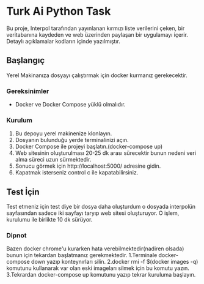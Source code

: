 # Turk Ai Python Task 

Bu proje, Interpol tarafından yayınlanan kırmızı liste verilerini çeken, bir veritabanına kaydeden ve web üzerinden paylaşan bir uygulamayı içerir.
Detaylı açıklamalar kodların içinde yazılmıştır.


## Başlangıç

Yerel Makinanıza dosyayı çalıştırmak için docker kurmanız gerekecektir.

### Gereksinimler

- Docker ve Docker Compose yüklü olmalıdır.

### Kurulum

1. Bu depoyu yerel makinenize klonlayın.
2. Dosyanın bulunduğu yerde terminalinizi açın.
3. Docker Compose ile projeyi başlatın.(docker-compose up)
4. Web sitesinin oluşturulması 20-25 dk arası sürecektir bunun nedeni veri alma süreci uzun sürmektedir.
5. Sonucu görmek için http://localhost:5000/ adresine gidin.
6. Kapatmak isterseniz control c ile kapatabilirsiniz.

## Test İçin
Test etmeniz için test diye bir dosya daha oluşturdum o dosyada interpolün sayfasından sadece iki sayfayı taryıp web sitesi oluşturuyor. O işlem, kurulumu ile birlikte 10 dk sürüyor.
### Dipnot
Bazen docker chrome'u kurarken hata verebilmektedir(nadiren olsada) bunun için tekardan başlatmanız gerekmektedir.
1.Terminale docker-compose down yazıp konteynırları silin.
2.docker rmi -f $(docker images -q) komutunu kullanarak var olan eski imageları silmek için bu komutu yazın.
3.Tekrardan docker-compose up komutunu yazıp tekrar kuruluma başlayın.


